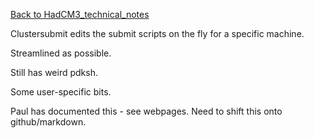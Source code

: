 [Back to HadCM3_technical_notes](HadCM3_technical_notes)

Clustersubmit edits the submit scripts on the fly for a specific machine.

Streamlined as possible.

Still has weird pdksh.

Some user-specific bits.

Paul has documented this - see webpages.  Need to shift this onto github/markdown.


